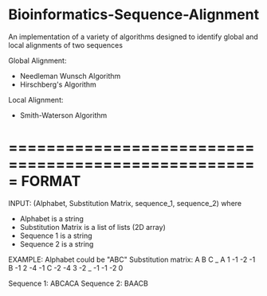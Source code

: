 # Bioinformatics-Sequence-Alignment
An implementation of a variety of algorithms designed to identify global and local alignments of two sequences

Global Alignment:
- Needleman Wunsch Algorithm 
- Hirschberg's Algorithm

Local Alignment:
- Smith-Waterson Algorithm


=====================================================
FORMAT
=====================================================
INPUT: (Alphabet, Substitution Matrix, sequence_1, sequence_2) where
- Alphabet is a string
- Substitution Matrix is a list of lists (2D array)
- Sequence 1 is a string
- Sequence 2 is a string

EXAMPLE:
Alphabet could be "ABC"
Substitution matrix:
  	A 	B 	C 	_
A 	1 	-1 	-2 	-1
B 	-1 	2 	-4 	-1
C 	-2 	-4 	3 	-2
_ 	-1 	-1 	-2 	0

Sequence 1: ABCACA
Sequence 2: BAACB
